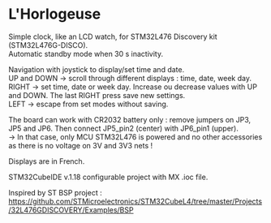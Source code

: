 # L'Horlogeuse

 Simple clock, like an LCD watch, for STM32L476 Discovery kit (STM32L476G-DISCO).  
 Automatic standby mode when 30 s inactivity.  
 
 Navigation with joystick to display/set time and date.  
 UP and DOWN -> scroll through different displays : time, date, week day.  
 RIGHT -> set time, date or week day. Increase ou decrease values with UP and DOWN. The last RIGHT press save new settings.   
 LEFT -> escape from set modes without saving.  
 
 The board can work with CR2032 battery only : remove jumpers on JP3, JP5 and JP6. Then connect JP5_pin2 (center) with JP6_pin1 (upper).  
  -> In that case, only MCU STM32L476 is powered and no other accessories as there is no voltage on 3V and 3V3 nets !  
  
 Displays are in French.  
 
 STM32CubeIDE v.1.18 configurable project with MX .ioc file.  
 
 Inspired by ST BSP project :  
 https://github.com/STMicroelectronics/STM32CubeL4/tree/master/Projects/32L476GDISCOVERY/Examples/BSP  
 
